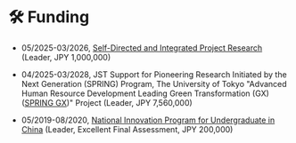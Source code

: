 # 🛠️ Funding

- 05/2025-03/2026, [Self-Directed and Integrated Project Research](https://spring-gx-appl.adm.s.u-tokyo.ac.jp/en/members-only.html) (Leader, JPY 1,000,000)

- 04/2025-03/2028, JST Support for Pioneering Research Initiated by the Next Generation (SPRING) Program, The University of Tokyo "Advanced Human Resource Development Leading Green Transformation (GX) ([SPRING GX](https://spring-gx.adm.s.u-tokyo.ac.jp/en/))" Project (Leader, JPY 7,560,000)

- 05/2019-08/2020, [National Innovation Program for Undergraduate in China](https://baike.baidu.com/item/%E5%9B%BD%E5%AE%B6%E7%BA%A7%E5%A4%A7%E5%AD%A6%E7%94%9F%E5%88%9B%E6%96%B0%E5%88%9B%E4%B8%9A%E8%AE%AD%E7%BB%83%E8%AE%A1%E5%88%92) (Leader, Excellent Final Assessment, JPY 200,000)